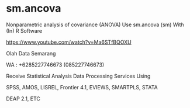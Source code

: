 # sm.ancova
Nonparametric analysis of covariance (ANOVA) Use sm.ancova (sm) With (In) R Software

https://www.youtube.com/watch?v=Ma6STfBQOXU

Olah Data Semarang

WA : +6285227746673 (085227746673)

Receive Statistical Analysis Data Processing Services Using

SPSS, AMOS, LISREL, Frontier 4.1, EVIEWS, SMARTPLS, STATA

DEAP 2.1, ETC
